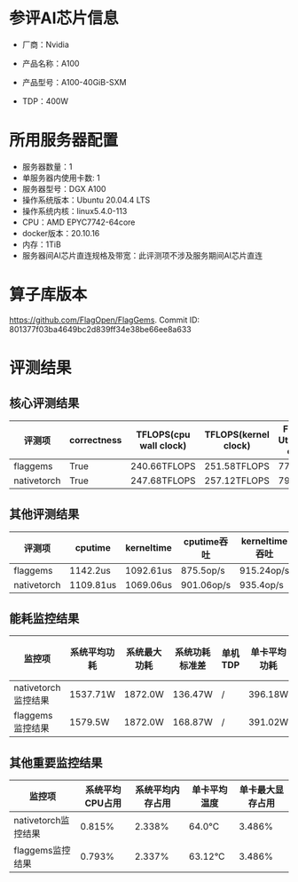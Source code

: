 # 参评AI芯片信息

* 厂商：Nvidia

* 产品名称：A100
* 产品型号：A100-40GiB-SXM
* TDP：400W

# 所用服务器配置

* 服务器数量：1
* 单服务器内使用卡数: 1
* 服务器型号：DGX A100
* 操作系统版本：Ubuntu 20.04.4 LTS
* 操作系统内核：linux5.4.0-113
* CPU：AMD EPYC7742-64core
* docker版本：20.10.16
* 内存：1TiB
* 服务器间AI芯片直连规格及带宽：此评测项不涉及服务期间AI芯片直连

# 算子库版本

https://github.com/FlagOpen/FlagGems. Commit ID: 801377f03ba4649bc2d839ff34e38be66ee8a633

# 评测结果

## 核心评测结果

| 评测项  | correctness | TFLOPS(cpu wall clock) | TFLOPS(kernel clock) | FU(FLOPS Utilization)-cputime | FU-kerneltime |
| ---- | -------------- | -------------- | ------------ | ------ | ----- |
| flaggems | True    | 240.66TFLOPS       | 251.58TFLOPS        | 77.13% | 80.63% |
| nativetorch | True    | 247.68TFLOPS      | 257.12TFLOPS      | 79.39%      | 82.41%    |

## 其他评测结果

| 评测项  | cputime | kerneltime | cputime吞吐 | kerneltime吞吐 | 无预热时延 | 预热后时延 |
| ---- | -------------- | -------------- | ------------ | ------------ | -------------- | -------------- | 
| flaggems | 1142.2us       | 1092.61us        | 875.5op/s | 915.24op/s | 8017845.66us | 1175.53us |
| nativetorch | 1109.81us       | 1069.06us        | 901.06op/s | 935.4op/s | 175370.5us | 1260.25us |

## 能耗监控结果

| 监控项  | 系统平均功耗  | 系统最大功耗  | 系统功耗标准差 | 单机TDP | 单卡平均功耗 | 单卡最大功耗 | 单卡功耗标准差 | 单卡TDP |
| ---- | ------- | ------- | ------- | ----- | ------------ | ------------ | ------------- | ----- |
| nativetorch监控结果 | 1537.71W | 1872.0W | 136.47W   | /     | 396.18W       | 408.0W      | 20.14W        | 400W  |
| flaggems监控结果 | 1579.5W | 1872.0W | 168.87W   | /     | 391.02W       | 407.0W      | 26.96W        | 400W  |

## 其他重要监控结果

| 监控项  | 系统平均CPU占用 | 系统平均内存占用 | 单卡平均温度 | 单卡最大显存占用 |
| ---- | --------- | -------- | ------------ | -------------- |
| nativetorch监控结果 | 0.815%    | 2.338%   | 64.0°C       | 3.486%        |
| flaggems监控结果 | 0.793%    | 2.337%   | 63.12°C       | 3.486%        |

